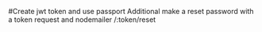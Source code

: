 #Create jwt token and use passport
Additional make a reset password with a token request and nodemailer
/:token/reset